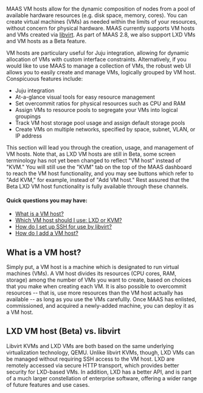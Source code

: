 <!-- snap-2-7-cli
|| 2.7 | 2.8 | 2.9|
|-----:|:-----:|:-----:|:-----:|
| <small>Snap</small> | &nbsp; &nbsp;<big>**CLI**</big> &nbsp; &nbsp; [UI](/t/rad-menu-testing/2245) &nbsp; &nbsp; | &nbsp; &nbsp;[CLI](/t/rad-menu-testing/2245) &nbsp; &nbsp; [UI](/t/rad-menu-testing/2245) &nbsp; &nbsp; | &nbsp; &nbsp;[CLI](/t/rad-menu-testing/2245) &nbsp; &nbsp; [UI](/t/rad-menu-testing/2245) &nbsp; &nbsp; |
| <small>Packages</small> | &nbsp; &nbsp;[CLI](/t/rad-menu-testing/2245) &nbsp; &nbsp; [UI](/t/rad-menu-testing/2245) &nbsp; &nbsp; | &nbsp; &nbsp;[CLI](/t/rad-menu-testing/2245) &nbsp; &nbsp; [UI](/t/rad-menu-testing/2245) &nbsp; &nbsp; | &nbsp; &nbsp;[CLI](/t/rad-menu-testing/2245) &nbsp; &nbsp; [UI](/t/rad-menu-testing/2245) &nbsp; &nbsp; |
snap-2-7-cli -->

<!-- snap-2-7-ui
|| 2.7 | 2.8 | 2.9|
|-----:|:-----:|:-----:|:-----:|
| <small>Snap</small> | &nbsp; &nbsp;[CLI](/t/rad-menu-testing/2245) &nbsp; &nbsp; <big>**UI**</big> &nbsp; &nbsp; | &nbsp; &nbsp;[CLI](/t/rad-menu-testing/2245) &nbsp; &nbsp; [UI](/t/rad-menu-testing/2245) &nbsp; &nbsp; | &nbsp; &nbsp;[CLI](/t/rad-menu-testing/2245) &nbsp; &nbsp; [UI](/t/rad-menu-testing/2245) &nbsp; &nbsp; |
| <small>Packages</small> | &nbsp; &nbsp;[CLI](/t/rad-menu-testing/2245) &nbsp; &nbsp; [UI](/t/rad-menu-testing/2245) &nbsp; &nbsp; | &nbsp; &nbsp;[CLI](/t/rad-menu-testing/2245) &nbsp; &nbsp; [UI](/t/rad-menu-testing/2245) &nbsp; &nbsp; | &nbsp; &nbsp;[CLI](/t/rad-menu-testing/2245) &nbsp; &nbsp; [UI](/t/rad-menu-testing/2245) &nbsp; &nbsp; |
snap-2-7-ui -->

<!-- deb-2-7-cli
|| 2.7 | 2.8 | 2.9|
|-----:|:-----:|:-----:|:-----:|
| <small>Snap</small> | &nbsp; &nbsp;[CLI](/t/rad-menu-testing/2245) &nbsp; &nbsp; [UI](/t/rad-menu-testing/2245) &nbsp; &nbsp; | &nbsp; &nbsp;[CLI](/t/rad-menu-testing/2245) &nbsp; &nbsp; [UI](/t/rad-menu-testing/2245) &nbsp; &nbsp; | &nbsp; &nbsp;[CLI](/t/rad-menu-testing/2245) &nbsp; &nbsp; [UI](/t/rad-menu-testing/2245) &nbsp; &nbsp; |
| <small>Packages</small> | &nbsp; &nbsp;<big>**CLI**</big> &nbsp; &nbsp; [UI](/t/rad-menu-testing/2245) &nbsp; &nbsp; | &nbsp; &nbsp;[CLI](/t/rad-menu-testing/2245) &nbsp; &nbsp; [UI](/t/rad-menu-testing/2245) &nbsp; &nbsp; | &nbsp; &nbsp;[CLI](/t/rad-menu-testing/2245) &nbsp; &nbsp; [UI](/t/rad-menu-testing/2245) &nbsp; &nbsp; |
deb-2-7-cli -->

<!-- deb-2-7-ui
|| 2.7 | 2.8 | 2.9|
|-----:|:-----:|:-----:|:-----:|
| <small>Snap</small> | &nbsp; &nbsp;[CLI](/t/rad-menu-testing/2245) &nbsp; &nbsp; [UI](/t/rad-menu-testing/2245) &nbsp; &nbsp; | &nbsp; &nbsp;[CLI](/t/rad-menu-testing/2245) &nbsp; &nbsp; [UI](/t/rad-menu-testing/2245) &nbsp; &nbsp; | &nbsp; &nbsp;[CLI](/t/rad-menu-testing/2245) &nbsp; &nbsp; [UI](/t/rad-menu-testing/2245) &nbsp; &nbsp; |
| <small>Packages</small> | &nbsp; &nbsp;[CLI](/t/rad-menu-testing/2245) &nbsp; &nbsp; <big>**UI**</big> &nbsp; &nbsp; | &nbsp; &nbsp;[CLI](/t/rad-menu-testing/2245) &nbsp; &nbsp; [UI](/t/rad-menu-testing/2245) &nbsp; &nbsp; | &nbsp; &nbsp;[CLI](/t/rad-menu-testing/2245) &nbsp; &nbsp; [UI](/t/rad-menu-testing/2245) &nbsp; &nbsp; |
deb-2-7-ui -->

<!-- snap-2-8-cli
|| 2.7 | 2.8 | 2.9|
|-----:|:-----:|:-----:|:-----:|
| <small>Snap</small> | &nbsp; &nbsp;[CLI](/t/rad-menu-testing/2245) &nbsp; &nbsp; [UI](/t/rad-menu-testing/2245) &nbsp; &nbsp; | &nbsp; &nbsp;<big>**CLI**</big> &nbsp; &nbsp; [UI](/t/rad-menu-testing/2245) &nbsp; &nbsp; | &nbsp; &nbsp;[CLI](/t/rad-menu-testing/2245) &nbsp; &nbsp; [UI](/t/rad-menu-testing/2245) &nbsp; &nbsp; |
| <small>Packages</small> | &nbsp; &nbsp;[CLI](/t/rad-menu-testing/2245) &nbsp; &nbsp; [UI](/t/rad-menu-testing/2245) &nbsp; &nbsp; | &nbsp; &nbsp;[CLI](/t/rad-menu-testing/2245) &nbsp; &nbsp; [UI](/t/rad-menu-testing/2245) &nbsp; &nbsp; | &nbsp; &nbsp;[CLI](/t/rad-menu-testing/2245) &nbsp; &nbsp; [UI](/t/rad-menu-testing/2245) &nbsp; &nbsp; |
snap-2-8-cli -->

<!-- snap-2-8-ui
|| 2.7 | 2.8 | 2.9|
|-----:|:-----:|:-----:|:-----:|
| <small>Snap</small> | &nbsp; &nbsp;[CLI](/t/rad-menu-testing/2245) &nbsp; &nbsp; [UI](/t/rad-menu-testing/2245) &nbsp; &nbsp; | &nbsp; &nbsp;[CLI](/t/rad-menu-testing/2245) &nbsp; &nbsp; <big>**UI**</big> &nbsp; &nbsp; | &nbsp; &nbsp;[CLI](/t/rad-menu-testing/2245) &nbsp; &nbsp; [UI](/t/rad-menu-testing/2245) &nbsp; &nbsp; |
| <small>Packages</small> | &nbsp; &nbsp;[CLI](/t/rad-menu-testing/2245) &nbsp; &nbsp; [UI](/t/rad-menu-testing/2245) &nbsp; &nbsp; | &nbsp; &nbsp;[CLI](/t/rad-menu-testing/2245) &nbsp; &nbsp; [UI](/t/rad-menu-testing/2245) &nbsp; &nbsp; | &nbsp; &nbsp;[CLI](/t/rad-menu-testing/2245) &nbsp; &nbsp; [UI](/t/rad-menu-testing/2245) &nbsp; &nbsp; |
snap-2-8-ui -->

<!-- deb-2-8-cli
|| 2.7 | 2.8 | 2.9|
|-----:|:-----:|:-----:|:-----:|
| <small>Snap</small> | &nbsp; &nbsp;[CLI](/t/rad-menu-testing/2245) &nbsp; &nbsp; [UI](/t/rad-menu-testing/2245) &nbsp; &nbsp; | &nbsp; &nbsp;[CLI](/t/rad-menu-testing/2245) &nbsp; &nbsp; [UI](/t/rad-menu-testing/2245) &nbsp; &nbsp; | &nbsp; &nbsp;[CLI](/t/rad-menu-testing/2245) &nbsp; &nbsp; [UI](/t/rad-menu-testing/2245) &nbsp; &nbsp; |
| <small>Packages</small> | &nbsp; &nbsp;[CLI](/t/rad-menu-testing/2245) &nbsp; &nbsp; [UI](/t/rad-menu-testing/2245) &nbsp; &nbsp; | &nbsp; &nbsp;<big>**CLI**</big> &nbsp; &nbsp; [UI](/t/rad-menu-testing/2245) &nbsp; &nbsp; | &nbsp; &nbsp;[CLI](/t/rad-menu-testing/2245) &nbsp; &nbsp; [UI](/t/rad-menu-testing/2245) &nbsp; &nbsp; |
deb-2-8-cli -->

<!-- deb-2-8-ui
|| 2.7 | 2.8 | 2.9|
|-----:|:-----:|:-----:|:-----:|
| <small>Snap</small> | &nbsp; &nbsp;[CLI](/t/rad-menu-testing/2245) &nbsp; &nbsp; [UI](/t/rad-menu-testing/2245) &nbsp; &nbsp; | &nbsp; &nbsp;[CLI](/t/rad-menu-testing/2245) &nbsp; &nbsp; [UI](/t/rad-menu-testing/2245) &nbsp; &nbsp; | &nbsp; &nbsp;[CLI](/t/rad-menu-testing/2245) &nbsp; &nbsp; [UI](/t/rad-menu-testing/2245) &nbsp; &nbsp; |
| <small>Packages</small> | &nbsp; &nbsp;[CLI](/t/rad-menu-testing/2245) &nbsp; &nbsp; [UI](/t/rad-menu-testing/2245) &nbsp; &nbsp; | &nbsp; &nbsp;[CLI](/t/rad-menu-testing/2245) &nbsp; &nbsp; <big>**UI**</big> &nbsp; &nbsp; | &nbsp; &nbsp;[CLI](/t/rad-menu-testing/2245) &nbsp; &nbsp; [UI](/t/rad-menu-testing/2245) &nbsp; &nbsp; |
deb-2-8-ui -->

<!-- snap-2-9-cli
|| 2.7 | 2.8 | 2.9|
|-----:|:-----:|:-----:|:-----:|
| <small>Snap</small> | &nbsp; &nbsp;[CLI](/t/rad-menu-testing/2245) &nbsp; &nbsp; [UI](/t/rad-menu-testing/2245) &nbsp; &nbsp; | &nbsp; &nbsp;[CLI](/t/rad-menu-testing/2245) &nbsp; &nbsp; [UI](/t/rad-menu-testing/2245) &nbsp; &nbsp; | &nbsp; &nbsp;<big>**CLI**</big> &nbsp; &nbsp; [UI](/t/rad-menu-testing/2245) &nbsp; &nbsp; |
| <small>Packages</small> | &nbsp; &nbsp;[CLI](/t/rad-menu-testing/2245) &nbsp; &nbsp; [UI](/t/rad-menu-testing/2245) &nbsp; &nbsp; | &nbsp; &nbsp;[CLI](/t/rad-menu-testing/2245) &nbsp; &nbsp; [UI](/t/rad-menu-testing/2245) &nbsp; &nbsp; | &nbsp; &nbsp;[CLI](/t/rad-menu-testing/2245) &nbsp; &nbsp; [UI](/t/rad-menu-testing/2245) &nbsp; &nbsp; |
snap-2-9-cli -->

<!-- snap-2-9-ui
|| 2.7 | 2.8 | 2.9|
|-----:|:-----:|:-----:|:-----:|
| <small>Snap</small> | &nbsp; &nbsp;[CLI](/t/rad-menu-testing/2245) &nbsp; &nbsp; [UI](/t/rad-menu-testing/2245) &nbsp; &nbsp; | &nbsp; &nbsp;[CLI](/t/rad-menu-testing/2245) &nbsp; &nbsp; [UI](/t/rad-menu-testing/2245) &nbsp; &nbsp; | &nbsp; &nbsp;[CLI](/t/rad-menu-testing/2245) &nbsp; &nbsp; <big>**UI**</big> &nbsp; &nbsp; |
| <small>Packages</small> | &nbsp; &nbsp;[CLI](/t/rad-menu-testing/2245) &nbsp; &nbsp; [UI](/t/rad-menu-testing/2245) &nbsp; &nbsp; | &nbsp; &nbsp;[CLI](/t/rad-menu-testing/2245) &nbsp; &nbsp; [UI](/t/rad-menu-testing/2245) &nbsp; &nbsp; | &nbsp; &nbsp;[CLI](/t/rad-menu-testing/2245) &nbsp; &nbsp; [UI](/t/rad-menu-testing/2245) &nbsp; &nbsp; |
snap-2-9-ui -->

<!-- deb-2-9-cli
|| 2.7 | 2.8 | 2.9|
|-----:|:-----:|:-----:|:-----:|
| <small>Snap</small> | &nbsp; &nbsp;[CLI](/t/rad-menu-testing/2245) &nbsp; &nbsp; [UI](/t/rad-menu-testing/2245) &nbsp; &nbsp; | &nbsp; &nbsp;[CLI](/t/rad-menu-testing/2245) &nbsp; &nbsp; [UI](/t/rad-menu-testing/2245) &nbsp; &nbsp; | &nbsp; &nbsp;[CLI](/t/rad-menu-testing/2245) &nbsp; &nbsp; [UI](/t/rad-menu-testing/2245) &nbsp; &nbsp; |
| <small>Packages</small> | &nbsp; &nbsp;[CLI](/t/rad-menu-testing/2245) &nbsp; &nbsp; [UI](/t/rad-menu-testing/2245) &nbsp; &nbsp; | &nbsp; &nbsp;[CLI](/t/rad-menu-testing/2245) &nbsp; &nbsp; [UI](/t/rad-menu-testing/2245) &nbsp; &nbsp; | &nbsp; &nbsp;<big>**CLI**</big> &nbsp; &nbsp; [UI](/t/rad-menu-testing/2245) &nbsp; &nbsp; |
deb-2-9-cli -->

<!-- deb-2-9-ui
|| 2.7 | 2.8 | 2.9|
|-----:|:-----:|:-----:|:-----:|
| <small>Snap</small> | &nbsp; &nbsp;[CLI](/t/rad-menu-testing/2245) &nbsp; &nbsp; [UI](/t/rad-menu-testing/2245) &nbsp; &nbsp; | &nbsp; &nbsp;[CLI](/t/rad-menu-testing/2245) &nbsp; &nbsp; [UI](/t/rad-menu-testing/2245) &nbsp; &nbsp; | &nbsp; &nbsp;[CLI](/t/rad-menu-testing/2245) &nbsp; &nbsp; [UI](/t/rad-menu-testing/2245) &nbsp; &nbsp; |
| <small>Packages</small> | &nbsp; &nbsp;[CLI](/t/rad-menu-testing/2245) &nbsp; &nbsp; [UI](/t/rad-menu-testing/2245) &nbsp; &nbsp; | &nbsp; &nbsp;[CLI](/t/rad-menu-testing/2245) &nbsp; &nbsp; [UI](/t/rad-menu-testing/2245) &nbsp; &nbsp; | &nbsp; &nbsp;[CLI](/t/rad-menu-testing/2245) &nbsp; &nbsp; [UI](/t/rad-menu-testing/2245) &nbsp; &nbsp; |
deb-2-9-ui -->

MAAS VM hosts allow for the dynamic composition of nodes from a pool of available hardware resources (e.g. disk space, memory, cores).  You can create virtual machines (VMs) as needed within the limits of your resources, without concern for physical hardware.  MAAS currently supports VM hosts and VMs created via [libvirt](https://ubuntu.com/server/docs/virtualization-libvirt).  As part of MAAS 2.8, we also support LXD VMs and VM hosts as a Beta feature.

VM hosts are particulary useful for Juju integration, allowing for dynamic allocation of VMs with custom interface constraints. Alternatively, if you would like to use MAAS to manage a collection of VMs, the robust web UI allows you to easily create and manage VMs, logically grouped by VM host.  Conspicuous features include:

-   Juju integration
-   At-a-glance visual tools for easy resource management
-   Set overcommit ratios for physical resources such as CPU and RAM
-   Assign VMs to resource pools to segregate your VMs into logical groupings
-   Track VM host storage pool usage and assign default storage pools
-   Create VMs on multiple networks, specified by space, subnet, VLAN, or IP address

This section will lead you through the creation, usage, and management of VM hosts.  Note that, as LXD VM hosts are still in Beta, some screen terminology has not yet been changed to reflect "VM host" instead of "KVM."  You will still use the "KVM" tab on the top of the MAAS dashboard to reach the VM host functionality, and you may see buttons which refer to "Add KVM," for example, instead of "Add VM host."  Rest assured that the Beta LXD VM host functionality is fully available through these channels.

#### Quick questions you may have:

* [What is a VM host?](/t/introduction-to-vm-hosting/1524#heading--what-is-a-vm-host)
* [Which VM host should I use: LXD or KVM?](/t/introduction-to-vm-hosting/1524#heading--choosing-vm-host-type)
* [How do I set up SSH for use by libvirt?](/t/vm-host-networking/1526#heading--set-up-ssh)
* [How do I add a VM host?](/t/adding-a-vm-host/1549)

<h2 id="heading--what-is-a-vm-host">What is a VM host?</h2>

Simply put, a VM host is a machine which is designated to run virtual machines (VMs).  A VM host divides its resources (CPU cores, RAM, storage) among the number of VMs you want to create, based on choices that you make when creating each VM.  It is also possible to overcommit resources -- that is, use more resources than the VM host actually has available -- as long as you use the VMs carefullly. Once MAAS has enlisted, commissioned, and acquired a newly-added machine, you can deploy it as a VM host.

<h2 id="heading--choosing-vm-host-type">LXD VM host  (Beta) vs. libvirt</h2>

Libvirt KVMs and LXD VMs are both based on the same underlying virtualization technology, QEMU.  Unlike libvirt KVMs, though, LXD VMs can be managed without requiring SSH access to the VM host. LXD are remotely accessed via secure HTTP transport, which provides better security for LXD-based VMs.  In addition, LXD has a better API, and is part of a much larger constellation of enterprise software, offering a wider range of future features and use cases.